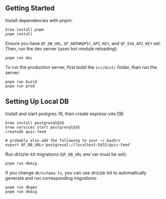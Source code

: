 ## Getting Started

Install dependencies with pnpm:
```
brew install pnpm
pnpm install
```

Ensure you have `QF_DB_URL`, `QF_ANTHROPIC_API_KEY`, and `QF_EXA_API_KEY` set. Then, run the dev server (uses hot module reloading):
```
pnpm run dev
```

To run the production server, first build the `src/dist/` folder, then run the server:
```
pnpm run build
pnpm run prod
```

## Setting Up Local DB

Install and start postgres 16, then create express-vite DB:
```
brew install postgresql@16
brew services start postgresql@16
createdb quiz-feed

# probably also add the following to your ~/.bashrc
export QF_DB_URL='postgresql://localhost:5432/quiz-feed'
```

Run drizzle-kit migrations (`QF_DB_URL` env var must be set):
```
pnpm run dkmig
```

If you change `db/schema.ts`, you can use drizzle-kit to automatically generate and run corresponding migrations:
```
pnpm run dkgen
pnpm run dkmig
```
